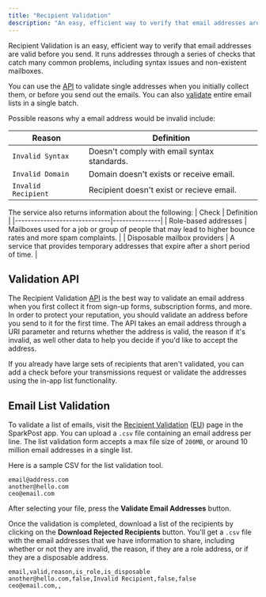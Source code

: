 ```yaml
---
title: "Recipient Validation"
description: "An easy, efficient way to verify that email addresses are valid before you send."
---
```


Recipient Validation is an easy, efficient way to verify that email addresses are valid before you send. It runs addresses through a series of checks that catch many common problems, including syntax issues and non-existent mailboxes. 

You can use the [API](#header-single-address-validation-api) to validate single addresses when you initially collect them, or before you send out the emails. You can also [validate](#header-email-list-validation) entire email lists in a single batch.

Possible reasons why a email address would be invalid include:

| Reason               | Definition |
|----------------------|---------------|
| `Invalid Syntax`       | Doesn't comply with email syntax standards. |
| `Invalid Domain`       | Domain doesn't exists or receive email.     |
| `Invalid Recipient`    | Recipient doesn't exist or recieve email.   |

The service also returns information about the following:
| Check                        | Definition  |
|------------------------------|---------------|
| Role-based addresses         | Mailboxes used for a job or group of people that may lead to higher bounce rates and more spam complaints. |
| Disposable mailbox providers | A service that provides temporary addresses that expire after a short period of time.  |


## Validation API

The Recipient Validation [API](https://developers.sparkpost.com/api/recipient-validation) is the best way to validate an email address when you first collect it from sign-up forms, subscription forms, and more. In order to protect your reputation, you should validate an address before you send to it for the first time. The API takes an email address through a URI parameter and returns whether the address is valid, the reason if it's invalid, as well other data to help you decide if you'd like to accept the address.

If you already have large sets of recipients that aren't validated, you can add a check before your transmissions request or validate the addresses using the in-app list functionality.

## Email List Validation

To validate a list of emails, visit the [Recipient Validation](https://app.sparkpost.com/recipient-validation) ([EU](https://app.eu.sparkpost.com/recipient-validation)) page in the SparkPost app. You can upload a `.csv` file containing an email address per line. The list validation form accepts a max file size of `200MB`, or around 10 million email addresses in a single list.

Here is a sample CSV for the list validation tool.

```
email@address.com
another@hello.com
ceo@email.com
```

After selecting your file, press the **Validate Email Addresses** button.

Once the validation is completed, download a list of the recipients by clicking on the **Download Rejected Recipients** button. You'll get a `.csv` file with the email addresses that we have information to share, including whether or not they are invalid, the reason, if they are a role address, or if they are a disposable address.

```
email,valid,reason,is_role,is_disposable
another@hello.com,false,Invalid Recipient,false,false
ceo@email.com,,
```
